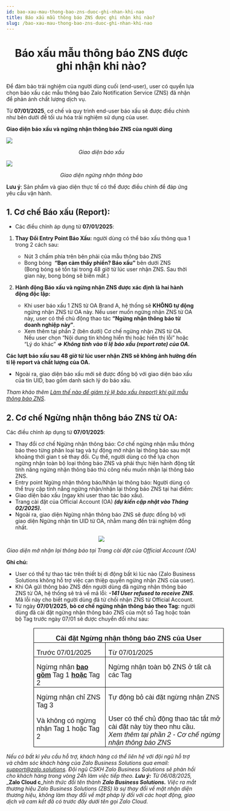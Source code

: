 ```yaml
---
id: bao-xau-mau-thong-bao-zns-duoc-ghi-nhan-khi-nao
title: Báo xấu mẫu thông báo ZNS được ghi nhận khi nào?
slug: /bao-xau-mau-thong-bao-zns-duoc-ghi-nhan-khi-nao
---
```


# <p align="center">Báo xấu mẫu thông báo ZNS được ghi nhận khi nào?</p>

Để đảm bảo trải nghiệm của người dùng cuối (end-user), user có quyền lựa chọn báo xấu các mẫu thông báo Zalo Notification Service (ZNS) đã nhận để phản ánh chất lượng dịch vụ.

Từ **07/01/2025**, cơ chế và quy trình end-user báo xấu sẽ được điều chỉnh như bên dưới để tối ưu hóa trải nghiệm sử dụng của user.

**Giao diện báo xấu và ngừng nhận thông báo ZNS của người dùng**

<p style={{ textAlign: "center" }}>
  <img src="https://stc-oa.zdn.vn/uploads/2025/01/09/db33ce7be18a8c88198b087d175c0555.png" />
</p>

_<p align="center">Giao diện báo xấu</p>_

<p style={{ textAlign: "center" }}>
  <img src="https://stc-oa.zdn.vn/uploads/2025/01/09/c2da4d81abc6ef27953daad7fc3ba495.png" />
</p>

_<p align="center">Giao diện ngừng nhận thông báo</p>_

**Lưu ý**: Sản phẩm và giao diện thực tế có thể được điều chỉnh để đáp ứng yêu cầu vận hành.

## 1. Cơ chế Báo xấu (Report):

- Các điều chỉnh áp dụng từ **07/01/2025**:

1.  **Thay Đổi Entry Point Báo Xấu:** người dùng có thể báo xấu thông qua 1 trong 2 cách sau:

    - Nút 3 chấm phía trên bên phải của mẫu thông báo ZNS
    - Bong bóng  **“Bạn cảm thấy phiền? Báo xấu”** bên dưới ZNS  
      (Bong bóng sẽ tồn tại trong 48 giờ từ lúc user nhận ZNS. Sau thời gian này, bong bóng sẽ biến mất.)

2.  **Hành động Báo xấu và ngừng nhận ZNS được xác định là hai hành động độc lập:**

    - Khi user báo xấu 1 ZNS từ OA Brand A, hệ thống sẽ **KHÔNG tự động** ngừng nhận ZNS từ OA này. Nếu user muốn ngừng nhận ZNS từ OA này, user có thể chủ động thao tác **“Ngừng nhận thông báo từ doanh nghiệp này”**.
    - Xem thêm tại phần 2 (bên dưới) Cơ chế ngừng nhận ZNS từ OA.  
      Nếu user chọn “Nội dung tin không hiển thị hoặc hiển thị lỗi” hoặc “Lý do khác” _**=> Không tính vào tỉ lệ báo xấu (report rate) của OA.**_

**Các lượt báo xấu sau 48 giờ từ lúc user nhận ZNS sẽ không ảnh hưởng đến tỉ lệ report và chất lượng của OA.**

- Ngoài ra, giao diện báo xấu mới sẽ được đồng bộ với giao diện báo xấu của tin UID, bao gồm danh sách lý do báo xấu.

*Tham khảo thêm* [_Làm thế nào để giảm tỷ lệ báo xấu (report) khi gửi mẫu thông báo ZNS_](https://zalo.cloud/blog/lam-the-nao-de-giam-ty-le-bao-xau-report-khi-gui-mau-thong-bao-zns-/j4uvw9eppb98eka4a9).

## 2. Cơ chế Ngừng nhận thông báo ZNS từ OA:

Các điều chỉnh áp dụng từ **07/01/2025**:

- Thay đổi cơ chế Ngừng nhận thông báo: Cơ chế ngừng nhận mẫu thông báo theo từng phân loại tag và tự động mở nhận lại thông báo sau một khoảng thời gian t sẽ thay đổi. Cụ thể, người dùng có thể lựa chọn ngừng nhận toàn bộ loại thông báo ZNS và phải thực hiện hành động tắt tính năng ngừng nhận thông báo thủ công nếu muốn nhận lại thông báo ZNS.
- Entry point Ngừng nhận thông báo/Nhận lại thông báo: Người dùng có thể truy cập tính nắng ngừng nhận/nhận lại thông báo ZNS tại hai điểm:
- Giao diện báo xấu (ngay khi user thao tác báo xấu).
- Trang cài đặt của Official Account (OA) _**(dự kiến cập nhật vào Tháng 02/2025).**_
- Ngoài ra, giao diện Ngừng nhận thông báo ZNS sẽ được đồng bộ với giao diện Ngừng nhận tin UID từ OA, nhằm mang đến trải nghiệm đồng nhất.

<p align="center">
  <img src="https://stc-oa.zdn.vn/uploads/2025/01/09/2a3bf36c22cb3cb664886f39a7c70e6d.png" />
</p>

_<p align="center">Giao diện mở nhận lại thông báo tại Trang cài đặt của Official Account (OA)</p>_

**Ghi chú:**

- User có thể tự thao tác trên thiết bị di động bất kì lúc nào (Zalo Business Solutions không hỗ trợ việc can thiệp quyền ngừng nhận ZNS của user).
- Khi OA gửi thông báo ZNS đến người dùng đã ngừng nhận thông báo ZNS từ OA, hệ thống sẽ trả về mã lỗi: _**\-141 User refused to receive ZNS**_. Mã lỗi này cho biết người dùng đã từ chối nhận ZNS từ Official Account.
- Từ ngày **07/01/2025**, **bỏ cơ chế ngừng nhận thông báo theo Tag:** người dùng đã cài đặt ngừng nhận thông báo ZNS của một số Tag hoặc toàn bộ Tag trước ngày 07/01 sẽ được chuyển đổi như sau:

<div class="table" align="center">
    <table class="ck-table-resized" style="border-collapse:collapse;border-style:none;margin-left:.75in;" border="1" cellspacing="0" cellpadding="0"><colgroup><col style="width:37.82%;"><col style="width:62.18%;"></colgroup><tbody><tr style="height:15.0pt;"><td style="border-color:black;border-width:1.0pt;height:15.0pt;padding:0in 5.4pt;vertical-align:top;width:396.8pt;" colspan="2" width="529"><p style="line-height:normal;margin-bottom:0in;text-align:center;"><span style="font-family:&quot;Aptos&quot;,sans-serif;font-size:18px;"><span lang="VI"><strong>Cài đặt Ngừng nhận thông báo ZNS của User</strong></span></span></p></td></tr><tr style="height:15.0pt;"><td style="border-bottom-style:solid;border-color:black;border-left-style:solid;border-right-style:solid;border-top-style:none;border-width:1.0pt;height:15.0pt;padding:0in 5.4pt;vertical-align:top;width:198.4pt;" width="265"><p style="line-height:normal;margin-bottom:0in;"><span style="font-family:&quot;Aptos&quot;,sans-serif;font-size:18px;"><span lang="VI">Trước 07/01/2025</span></span></p></td><td style="border-bottom:1.0pt solid black;border-left-style:none;border-right:1.0pt solid black;border-top-style:none;height:15.0pt;padding:0in 5.4pt;vertical-align:top;width:198.4pt;" width="265"><p style="line-height:normal;margin-bottom:0in;"><span style="font-family:&quot;Aptos&quot;,sans-serif;font-size:18px;"><span lang="VI">Từ 07/01/2025</span></span></p></td></tr><tr style="height:15.0pt;"><td style="border-bottom-style:solid;border-color:black;border-left-style:solid;border-right-style:solid;border-top-style:none;border-width:1.0pt;height:15.0pt;padding:0in 5.4pt;vertical-align:top;width:198.4pt;" width="265"><p style="line-height:normal;margin-bottom:0in;"><span style="font-family:&quot;Aptos&quot;,sans-serif;font-size:18px;"><span lang="VI">Ngừng nhận <strong><u>bao gồm</u></strong> Tag 1 <strong><u>hoặc</u></strong> Tag 2&nbsp;</span></span></p></td><td style="border-bottom:1.0pt solid black;border-left-style:none;border-right:1.0pt solid black;border-top-style:none;height:15.0pt;padding:0in 5.4pt;vertical-align:top;width:198.4pt;" width="265"><p style="line-height:normal;margin-bottom:0in;"><span style="font-family:&quot;Aptos&quot;,sans-serif;font-size:18px;"><span lang="VI">Ngừng nhận toàn bộ ZNS ở tất cả các Tag</span></span></p></td></tr><tr style="height:15.0pt;"><td style="border-bottom-style:solid;border-color:black;border-left-style:solid;border-right-style:solid;border-top-style:none;border-width:1.0pt;height:15.0pt;padding:0in 5.4pt;vertical-align:top;width:198.4pt;" width="265"><p style="line-height:normal;margin-bottom:0in;"><span style="font-family:&quot;Aptos&quot;,sans-serif;font-size:18px;"><span lang="VI">Ngừng nhận chỉ ZNS Tag 3</span></span><br><br><span style="font-family:&quot;Aptos&quot;,sans-serif;font-size:18px;"><span lang="VI">Và không có ngừng nhận Tag 1 hoặc Tag 2</span></span></p></td><td style="border-bottom:1.0pt solid black;border-left-style:none;border-right:1.0pt solid black;border-top-style:none;height:15.0pt;padding:0in 5.4pt;vertical-align:top;width:198.4pt;" width="265"><p style="line-height:normal;margin-bottom:0in;"><span style="font-family:&quot;Aptos&quot;,sans-serif;font-size:18px;"><span lang="VI">Tự động bỏ cài đặt ngừng nhận ZNS</span></span></p><p style="line-height:normal;margin-bottom:0in;"><br><span style="font-family:&quot;Aptos&quot;,sans-serif;font-size:18px;"><span lang="VI">User có thể chủ động thao tác tắt mở cài đặt này tùy theo nhu cầu.&nbsp;</span></span><br><span style="font-family:&quot;Aptos&quot;,sans-serif;font-size:18px;"><i><span lang="VI">Xem thêm tại phần 2 - Cơ chế ngừng nhận thông báo ZNS</span></i></span></p></td></tr></tbody></table>
</div>

_Nếu có bất kì yêu cầu hỗ trợ, khách hàng có thể liên hệ với đội ngũ hỗ trợ và chăm sóc khách hàng của Zalo Business Solutions qua email:_ [_support@zalo.solutions_](mailto:support@zalo.solutions)_. Đội ngũ CSKH Zalo Business Solutions sẽ phản hồi cho khách hàng trong vòng 24h làm việc tiếp theo._
_**Lưu ý:**_ _Từ 06/08/2025,_ _**Zalo Cloud c**__hính thức đổi tên thành_ _**Zalo Business Solutions.**_ _Việc ra mắt thương hiệu Zalo Business Solutions (ZBS) là sự thay đổi về mặt nhận diện thương hiệu, không làm thay đổi về mặt pháp lý đối với các hoạt động, giao dịch và cam kết đã có trước đây dưới tên gọi Zalo Cloud._

